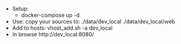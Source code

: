 - Setup: 
    - docker-compose up -d
- Use:
    copy your sources to:
        ./data/dev_local
        ./data/dev_local/web
- Add to hosts:
    vhost_add.sh -a dev_local
- In browse
    http://dev_local:8080/


